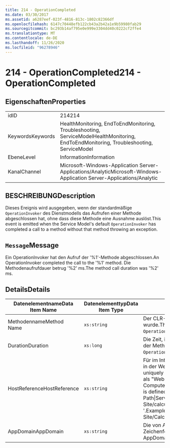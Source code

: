 ```yaml
---
title: 214 - OperationCompleted
ms.date: 03/30/2017
ms.assetid: a6287eef-023f-4816-813c-1802c82366df
ms.openlocfilehash: 6147c70448efb122cb43a2b42a1e9b59980fab29
ms.sourcegitcommit: bc293b14af795e0e999e3304dd40c0222cf2ffe4
ms.translationtype: MT
ms.contentlocale: de-DE
ms.lasthandoff: 11/26/2020
ms.locfileid: "96278946"
---
```

# <a name="214---operationcompleted"></a><span data-ttu-id="49d2d-102">214 - OperationCompleted</span><span class="sxs-lookup"><span data-stu-id="49d2d-102">214 - OperationCompleted</span></span>

## <a name="properties"></a><span data-ttu-id="49d2d-103">Eigenschaften</span><span class="sxs-lookup"><span data-stu-id="49d2d-103">Properties</span></span>  
  
|||  
|-|-|  
|<span data-ttu-id="49d2d-104">id</span><span class="sxs-lookup"><span data-stu-id="49d2d-104">ID</span></span>|<span data-ttu-id="49d2d-105">214</span><span class="sxs-lookup"><span data-stu-id="49d2d-105">214</span></span>|  
|<span data-ttu-id="49d2d-106">Keywords</span><span class="sxs-lookup"><span data-stu-id="49d2d-106">Keywords</span></span>|<span data-ttu-id="49d2d-107">HealthMonitoring, EndToEndMonitoring, Troubleshooting, ServiceModel</span><span class="sxs-lookup"><span data-stu-id="49d2d-107">HealthMonitoring, EndToEndMonitoring, Troubleshooting, ServiceModel</span></span>|  
|<span data-ttu-id="49d2d-108">Ebene</span><span class="sxs-lookup"><span data-stu-id="49d2d-108">Level</span></span>|<span data-ttu-id="49d2d-109">Information</span><span class="sxs-lookup"><span data-stu-id="49d2d-109">Information</span></span>|  
|<span data-ttu-id="49d2d-110">Kanal</span><span class="sxs-lookup"><span data-stu-id="49d2d-110">Channel</span></span>|<span data-ttu-id="49d2d-111">Microsoft-Windows-Application Server-Applications/Analytic</span><span class="sxs-lookup"><span data-stu-id="49d2d-111">Microsoft-Windows-Application Server-Applications/Analytic</span></span>|  
  
## <a name="description"></a><span data-ttu-id="49d2d-112">BESCHREIBUNG</span><span class="sxs-lookup"><span data-stu-id="49d2d-112">Description</span></span>  

 <span data-ttu-id="49d2d-113">Dieses Ereignis wird ausgegeben, wenn der standardmäßige `OperationInvoker` des Dienstmodells das Aufrufen einer Methode abgeschlossen hat, ohne dass diese Methode eine Ausnahme auslöst.</span><span class="sxs-lookup"><span data-stu-id="49d2d-113">This event is emitted when the Service Model's default `OperationInvoker` has completed a call to a method without that method throwing an exception.</span></span>  
  
## <a name="message"></a><span data-ttu-id="49d2d-114">`Message`</span><span class="sxs-lookup"><span data-stu-id="49d2d-114">Message</span></span>  

 <span data-ttu-id="49d2d-115">Ein OperationInvoker hat den Aufruf der '%1'-Methode abgeschlossen.</span><span class="sxs-lookup"><span data-stu-id="49d2d-115">An OperationInvoker completed the call to the '%1' method.</span></span> <span data-ttu-id="49d2d-116">Die Methodenaufrufdauer betrug '%2' ms.</span><span class="sxs-lookup"><span data-stu-id="49d2d-116">The method call duration was '%2' ms.</span></span>  
  
## <a name="details"></a><span data-ttu-id="49d2d-117">Details</span><span class="sxs-lookup"><span data-stu-id="49d2d-117">Details</span></span>  
  
|<span data-ttu-id="49d2d-118">Datenelementname</span><span class="sxs-lookup"><span data-stu-id="49d2d-118">Data Item Name</span></span>|<span data-ttu-id="49d2d-119">Datenelementtyp</span><span class="sxs-lookup"><span data-stu-id="49d2d-119">Data Item Type</span></span>|<span data-ttu-id="49d2d-120">BESCHREIBUNG</span><span class="sxs-lookup"><span data-stu-id="49d2d-120">Description</span></span>|  
|--------------------|--------------------|-----------------|  
|<span data-ttu-id="49d2d-121">Methodenname</span><span class="sxs-lookup"><span data-stu-id="49d2d-121">Method Name</span></span>|`xs:string`|<span data-ttu-id="49d2d-122">Der CLR-Name der Methode, die vom `OperationInvoker` aufgerufen wurde.</span><span class="sxs-lookup"><span data-stu-id="49d2d-122">The CLR name of the method that was invoked by the `OperationInvoker`.</span></span>|  
|<span data-ttu-id="49d2d-123">Duration</span><span class="sxs-lookup"><span data-stu-id="49d2d-123">Duration</span></span>|`xs:long`|<span data-ttu-id="49d2d-124">Die Zeit, in Millisekunden, die der `OperationInvoker` zum Aufrufen der Methode benötigt hat.</span><span class="sxs-lookup"><span data-stu-id="49d2d-124">The time, in milliseconds, that it took the `OperationInvoker` to invoke the method.</span></span>|  
|<span data-ttu-id="49d2d-125">HostReference</span><span class="sxs-lookup"><span data-stu-id="49d2d-125">HostReference</span></span>|`xs:string`|<span data-ttu-id="49d2d-126">Für im Internet gehostete Dienste identifiziert dieses Feld den Dienst in der Webhierarchie eindeutig.</span><span class="sxs-lookup"><span data-stu-id="49d2d-126">For web-hosted services, this field uniquely identifies the service in the Web hierarchy.</span></span> <span data-ttu-id="49d2d-127">Sein Format ist als "Website Name Anwendungspfad für virtuelle Computer&#124;virtuellen Dienst Pfad&#124;Dienst Name '" definiert.</span><span class="sxs-lookup"><span data-stu-id="49d2d-127">Its format is defined as 'Web Site Name Application Virtual Path&#124;Service Virtual Path&#124;ServiceName'.</span></span> <span data-ttu-id="49d2d-128">Beispiel: "Default Web Site/calculatorapplication&#124;/CalculatorService.svc&#124;CalculatorService '.</span><span class="sxs-lookup"><span data-stu-id="49d2d-128">Example: 'Default Web Site/CalculatorApplication&#124;/CalculatorService.svc&#124;CalculatorService'.</span></span>|  
|<span data-ttu-id="49d2d-129">AppDomain</span><span class="sxs-lookup"><span data-stu-id="49d2d-129">AppDomain</span></span>|`xs:string`|<span data-ttu-id="49d2d-130">Die von AppDomain.CurrentDomain.FriendlyName zurückgegebene Zeichenfolge.</span><span class="sxs-lookup"><span data-stu-id="49d2d-130">The string returned by AppDomain.CurrentDomain.FriendlyName.</span></span>|
